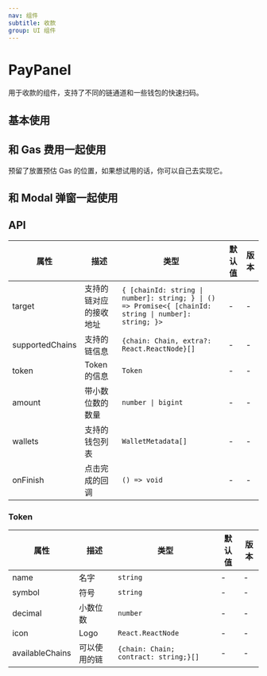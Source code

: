 ```yaml
---
nav: 组件
subtitle: 收款
group: UI 组件
---
```


# PayPanel

用于收款的组件，支持了不同的链通道和一些钱包的快速扫码。

## 基本使用

<code src="./demos/basic.tsx"></code>

## 和 Gas 费用一起使用

预留了放置预估 Gas 的位置，如果想试用的话，你可以自己去实现它。

<code src="./demos/useGasRender.tsx"></code>

## 和 Modal 弹窗一起使用

<code src="./demos/modal.tsx"></code>

## API

| 属性 | 描述 | 类型 | 默认值 | 版本 |
| --- | --- | --- | --- | --- |
| target | 支持的链对应的接收地址 | `{ [chainId: string \| number]: string; } \| () => Promise<{ [chainId: string \| number]: string; }>` | - | - |
| supportedChains | 支持的链信息 | `{chain: Chain, extra?: React.ReactNode}[]` | - | - |
| token | Token 的信息 | `Token` | - | - |
| amount | 带小数位数的数量 | `number \| bigint` | - | - |
| wallets | 支持的钱包列表 | `WalletMetadata[]` | - | - |
| onFinish | 点击完成的回调 | `() => void` | - | - |

### Token

| 属性            | 描述         | 类型                                  | 默认值 | 版本 |
| --------------- | ------------ | ------------------------------------- | ------ | ---- |
| name            | 名字         | `string`                              | -      | -    |
| symbol          | 符号         | `string`                              | -      | -    |
| decimal         | 小数位数     | `number`                              | -      | -    |
| icon            | Logo         | `React.ReactNode`                     | -      | -    |
| availableChains | 可以使用的链 | `{chain: Chain; contract: string;}[]` | -      | -    |
